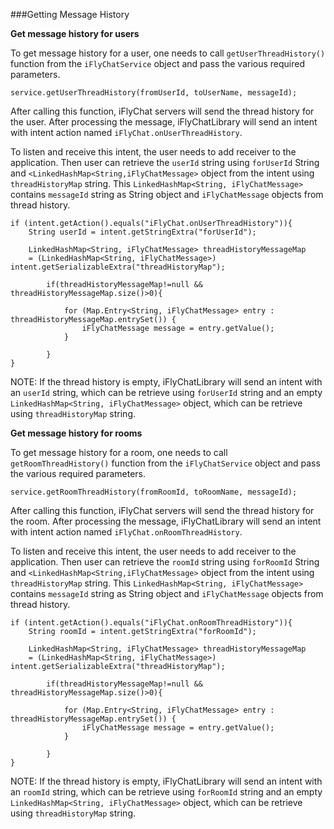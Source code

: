 ###Getting Message History

**Get message history for users**

To get message history for a user, one needs to call `getUserThreadHistory()` function from the `iFlyChatService` object and pass the various required parameters.

~~~ {.language-java}
service.getUserThreadHistory(fromUserId, toUserName, messageId);
~~~  
After calling this function, iFlyChat servers will send the thread history for the user. After processing the message, iFlyChatLibrary will send an intent with intent action named `iFlyChat.onUserThreadHistory`.

To listen and receive this intent, the user needs to add receiver to the application. Then user can retrieve the `userId` string using `forUserId` String and `<LinkedHashMap<String,iFlyChatMessage>` object from the intent using `threadHistoryMap` string. This `LinkedHashMap<String, iFlyChatMessage>` contains `messageId` string as String object and `iFlyChatMessage` objects from thread history.

~~~ {.language-java}
if (intent.getAction().equals("iFlyChat.onUserThreadHistory")){
    String userId = intent.getStringExtra("forUserId");

    LinkedHashMap<String, iFlyChatMessage> threadHistoryMessageMap
    = (LinkedHashMap<String, iFlyChatMessage>) intent.getSerializableExtra("threadHistoryMap");
        
        if(threadHistoryMessageMap!=null && threadHistoryMessageMap.size()>0){
            
            for (Map.Entry<String, iFlyChatMessage> entry : threadHistoryMessageMap.entrySet()) {
                iFlyChatMessage message = entry.getValue();
            }

        }
}
~~~  
NOTE: If the thread history is empty, iFlyChatLibrary will send an intent with an `userId` string, which can be retrieve using `forUserId` string and an empty `LinkedHashMap<String, iFlyChatMessage>` object, which can be retrieve using `threadHistoryMap` string.

**Get message history for rooms**

To get message history for a room, one needs to call `getRoomThreadHistory()` function from the `iFlyChatService` object and pass the various required parameters.

~~~ {.language-java}
service.getRoomThreadHistory(fromRoomId, toRoomName, messageId);
~~~  
After calling this function, iFlyChat servers will send the thread history for the room. After processing the message, iFlyChatLibrary will send an intent with intent action named `iFlyChat.onRoomThreadHistory`.

To listen and receive this intent, the user needs to add receiver to the application. Then user can retrieve the `roomId` string using `forRoomId` String and `<LinkedHashMap<String,iFlyChatMessage>` object from the intent using `threadHistoryMap` string. This `LinkedHashMap<String, iFlyChatMessage>` contains `messageId` string as String object and `iFlyChatMessage` objects from thread history.

~~~ {.language-java}
if (intent.getAction().equals("iFlyChat.onRoomThreadHistory")){
    String roomId = intent.getStringExtra("forRoomId");

    LinkedHashMap<String, iFlyChatMessage> threadHistoryMessageMap 
    = (LinkedHashMap<String, iFlyChatMessage>) intent.getSerializableExtra("threadHistoryMap");
    
        if(threadHistoryMessageMap!=null && threadHistoryMessageMap.size()>0){
    
            for (Map.Entry<String, iFlyChatMessage> entry : threadHistoryMessageMap.entrySet()) {
                iFlyChatMessage message = entry.getValue();
            }

        }
}
~~~  
NOTE: If the thread history is empty, iFlyChatLibrary will send an intent with an `roomId` string, which can be retrieve using `forRoomId` string and an empty `LinkedHashMap<String, iFlyChatMessage>` object, which can be retrieve using `threadHistoryMap` string.
